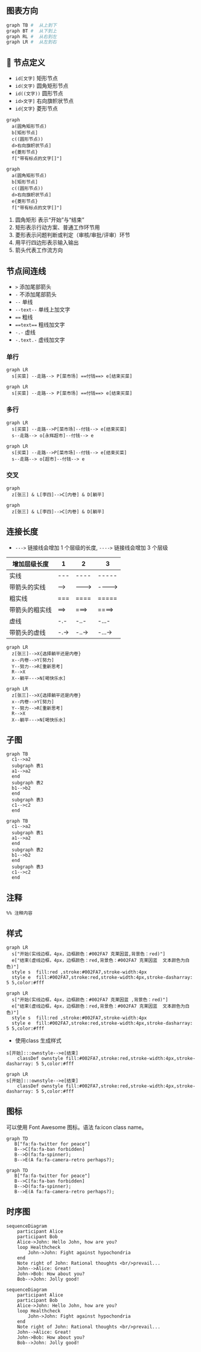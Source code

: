 ## 图表方向

```bash
graph TB # 	从上到下
graph BT # 	从下到上
graph RL # 	从右到左
graph LR # 	从左到右
```

## 📔 节点定义

- `id[文字]` 矩形节点
- `id(文字)` 圆角矩形节点
- `id((文字))` 圆形节点
- `id>文字]` 右向旗帜状节点
- `id{文字}` 菱形节点

```
graph
  a(圆角矩形节点)
  b[矩形节点]
  c((圆形节点))
  d>右向旗帜状节点]
  e{菱形节点}
  f["带有标点的文字[]"]
```

```mermaid
graph
  a(圆角矩形节点)
  b[矩形节点]
  c((圆形节点))
  d>右向旗帜状节点]
  e{菱形节点}
  f["带有标点的文字[]"]
```

1. 圆角矩形 表示“开始”与“结束”
2. 矩形表示行动方案、普通工作环节用
3. 菱形表示问题判断或判定（审核/审批/评审）环节
4. 用平行四边形表示输入输出
5. 箭头代表工作流方向

## 节点间连线

- `>` 添加尾部箭头
- `-` 不添加尾部箭头
- `--` 单线
- `--text--` 单线上加文字
- `==` 粗线
- `==text==` 粗线加文字
- `-.-` 虚线
- `-.text.-` 虚线加文字

### 单行

```
graph LR
  s[买菜] --走路--> P[菜市场] ==付钱==> e[结束买菜]
```

```mermaid
graph LR
  s[买菜] --走路--> P[菜市场] ==付钱==> e[结束买菜]
```

### 多行

```
graph LR
  s[买菜] --走路-->P[菜市场]--付钱--> e[结束买菜]
  s--走路--> o[永辉超市]--付钱--> e
```

```mermaid
graph LR
  s[买菜] --走路-->P[菜市场]--付钱--> e[结束买菜]
  s--走路--> o[超市]--付钱--> e
```

### 交叉

```
graph
  z[张三] & L[李四]-->C[内卷] & D[躺平]
```

```mermaid
graph
  z[张三] & L[李四]-->C[内卷] & D[躺平]
```

## 连接长度

- `--->` 链接线会增加 1 个层级的长度, `---->` 链接线会增加 3 个层级

| 增加层级长度   | 1    | 2     | 3      |
| -------------- | ---- | ----- | ------ |
| 实线           | ---  | ----  | -----  |
| 带箭头的实线   | -->  | --->  | ---->  |
| 粗实线         | ===  | ====  | =====  |
| 带箭头的粗实线 | ==>  | ===>  | ====>  |
| 虚线           | -.-  | -..-  | -...-  |
| 带箭头的虚线   | -.-> | -..-> | -...-> |

```
graph LR
  z[张三]-->X{选择躺平还是内卷}
  x--内卷-->Y[努力]
  Y--努力-->R[重新思考]
  R-->X
  X--躺平--->N[喝快乐水]

```

```mermaid
graph LR
  z[张三]-->X{选择躺平还是内卷}
  x--内卷-->Y[努力]
  Y--努力-->R[重新思考]
  R-->X
  X--躺平--->N[喝快乐水]
```

## 子图
```
graph TB
  c1-->a2
  subgraph 表1
  a1-->a2
  end
  subgraph 表2
  b1-->b2
  end
  subgraph 表3
  c1-->c2
  end
```

```mermaid
graph TB
  c1-->a2
  subgraph 表1
  a1-->a2
  end
  subgraph 表2
  b1-->b2
  end
  subgraph 表3
  c1-->c2
  end
``` 


## 注释

```
%% 注释内容
```

## 样式

```
graph LR
  s["开始(实线边框，4px，边框颜色：#002FA7 克莱因蓝,背景色：red)"]
  e["结束(虚线边框，4px，边框颜色：red,背景色：#002FA7 克莱因蓝  文本颜色为白色)"]
  style s  fill:red ,stroke:#002FA7,stroke-width:4px
  style e  fill:#002FA7,stroke:red,stroke-width:4px,stroke-dasharray: 5 5,color:#fff
```

```mermaid
graph LR
  s["开始(实线边框，4px，边框颜色：#002FA7 克莱因蓝 ,背景色：red)"]
  e["结束(虚线边框，4px，边框颜色：red,背景色：#002FA7 克莱因蓝  文本颜色为白色)"]
  style s  fill:red ,stroke:#002FA7,stroke-width:4px
  style e  fill:#002FA7,stroke:red,stroke-width:4px,stroke-dasharray: 5 5,color:#fff
```

- 使用class 生成样式

```
s[开始]:::ownstyle-->e[结束]
    classDef ownstyle fill:#002FA7,stroke:red,stroke-width:4px,stroke-dasharray: 5 5,color:#fff
```

```mermaid
graph LR
s[开始]:::ownstyle-->e[结束]
    classDef ownstyle fill:#002FA7,stroke:red,stroke-width:4px,stroke-dasharray: 5 5,color:#fff
```


## 图标

可以使用 Font Awesome 图标。语法 fa:icon class name。

```
graph TD
   B["fa:fa-twitter for peace"]
   B-->C[fa:fa-ban forbidden]
   B-->D(fa:fa-spinner);
   B-->E(A fa:fa-camera-retro perhaps?);
```

```mermaid
graph TD
   B["fa:fa-twitter for peace"]
   B-->C[fa:fa-ban forbidden]
   B-->D(fa:fa-spinner);
   B-->E(A fa:fa-camera-retro perhaps?);
```

## 时序图

```
sequenceDiagram
    participant Alice
    participant Bob
    Alice->John: Hello John, how are you?
    loop Healthcheck
        John->John: Fight against hypochondria
    end
    Note right of John: Rational thoughts <br/>prevail...
    John-->Alice: Great!
    John->Bob: How about you?
    Bob-->John: Jolly good!
```

```mermaid
sequenceDiagram
    participant Alice
    participant Bob
    Alice->John: Hello John, how are you?
    loop Healthcheck
        John->John: Fight against hypochondria
    end
    Note right of John: Rational thoughts <br/>prevail...
    John-->Alice: Great!
    John->Bob: How about you?
    Bob-->John: Jolly good!
```
